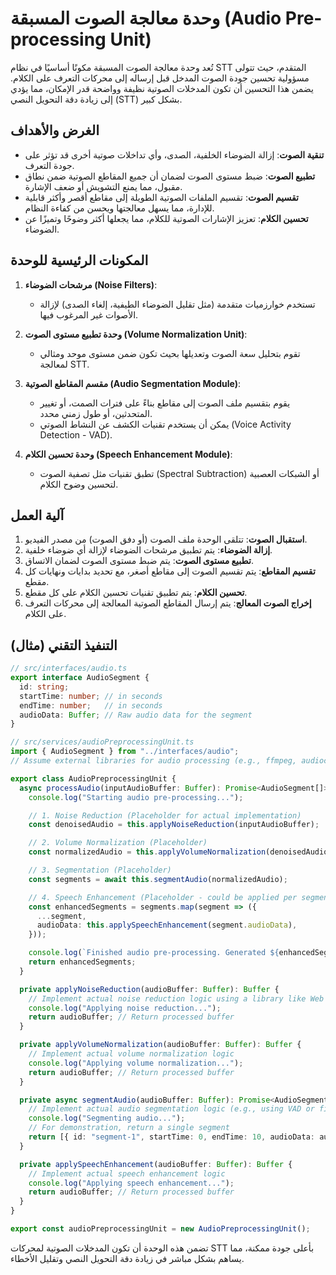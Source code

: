 # وحدة معالجة الصوت المسبقة (Audio Pre-processing Unit)

تُعد وحدة معالجة الصوت المسبقة مكونًا أساسيًا في نظام STT المتقدم، حيث تتولى مسؤولية تحسين جودة الصوت المدخل قبل إرساله إلى محركات التعرف على الكلام. يضمن هذا التحسين أن تكون المدخلات الصوتية نظيفة وواضحة قدر الإمكان، مما يؤدي إلى زيادة دقة التحويل النصي (STT) بشكل كبير.

## الغرض والأهداف

*   **تنقية الصوت**: إزالة الضوضاء الخلفية، الصدى، وأي تداخلات صوتية أخرى قد تؤثر على جودة التعرف.
*   **تطبيع الصوت**: ضبط مستوى الصوت لضمان أن جميع المقاطع الصوتية ضمن نطاق مقبول، مما يمنع التشويش أو ضعف الإشارة.
*   **تقسيم الصوت**: تقسيم الملفات الصوتية الطويلة إلى مقاطع أقصر وأكثر قابلية للإدارة، مما يسهل معالجتها ويحسن من كفاءة النظام.
*   **تحسين الكلام**: تعزيز الإشارات الصوتية للكلام، مما يجعلها أكثر وضوحًا وتميزًا عن الضوضاء.

## المكونات الرئيسية للوحدة

1.  **مرشحات الضوضاء (Noise Filters)**:
    *   تستخدم خوارزميات متقدمة (مثل تقليل الضوضاء الطيفية، إلغاء الصدى) لإزالة الأصوات غير المرغوب فيها.

2.  **وحدة تطبيع مستوى الصوت (Volume Normalization Unit)**:
    *   تقوم بتحليل سعة الصوت وتعديلها بحيث تكون ضمن مستوى موحد ومثالي لمعالجة STT.

3.  **مقسم المقاطع الصوتية (Audio Segmentation Module)**:
    *   يقوم بتقسيم ملف الصوت إلى مقاطع بناءً على فترات الصمت، أو تغيير المتحدثين، أو طول زمني محدد.
    *   يمكن أن يستخدم تقنيات الكشف عن النشاط الصوتي (Voice Activity Detection - VAD).

4.  **وحدة تحسين الكلام (Speech Enhancement Module)**:
    *   تطبق تقنيات مثل تصفية الصوت (Spectral Subtraction) أو الشبكات العصبية لتحسين وضوح الكلام.

## آلية العمل

1.  **استقبال الصوت**: تتلقى الوحدة ملف الصوت (أو دفق الصوت) من مصدر الفيديو.
2.  **إزالة الضوضاء**: يتم تطبيق مرشحات الضوضاء لإزالة أي ضوضاء خلفية.
3.  **تطبيع مستوى الصوت**: يتم ضبط مستوى الصوت لضمان الاتساق.
4.  **تقسيم المقاطع**: يتم تقسيم الصوت إلى مقاطع أصغر، مع تحديد بدايات ونهايات كل مقطع.
5.  **تحسين الكلام**: يتم تطبيق تقنيات تحسين الكلام على كل مقطع.
6.  **إخراج الصوت المعالج**: يتم إرسال المقاطع الصوتية المعالجة إلى محركات التعرف على الكلام.

## التنفيذ التقني (مثال)

```typescript
// src/interfaces/audio.ts
export interface AudioSegment {
  id: string;
  startTime: number; // in seconds
  endTime: number;   // in seconds
  audioData: Buffer; // Raw audio data for the segment
}

// src/services/audioPreprocessingUnit.ts
import { AudioSegment } from "../interfaces/audio";
// Assume external libraries for audio processing (e.g., ffmpeg, audiocraft)

export class AudioPreprocessingUnit {
  async processAudio(inputAudioBuffer: Buffer): Promise<AudioSegment[]> {
    console.log("Starting audio pre-processing...");

    // 1. Noise Reduction (Placeholder for actual implementation)
    const denoisedAudio = this.applyNoiseReduction(inputAudioBuffer);

    // 2. Volume Normalization (Placeholder)
    const normalizedAudio = this.applyVolumeNormalization(denoisedAudio);

    // 3. Segmentation (Placeholder)
    const segments = await this.segmentAudio(normalizedAudio);

    // 4. Speech Enhancement (Placeholder - could be applied per segment)
    const enhancedSegments = segments.map(segment => ({
      ...segment,
      audioData: this.applySpeechEnhancement(segment.audioData),
    }));

    console.log(`Finished audio pre-processing. Generated ${enhancedSegments.length} segments.`);
    return enhancedSegments;
  }

  private applyNoiseReduction(audioBuffer: Buffer): Buffer {
    // Implement actual noise reduction logic using a library like Web Audio API or a backend library
    console.log("Applying noise reduction...");
    return audioBuffer; // Return processed buffer
  }

  private applyVolumeNormalization(audioBuffer: Buffer): Buffer {
    // Implement actual volume normalization logic
    console.log("Applying volume normalization...");
    return audioBuffer; // Return processed buffer
  }

  private async segmentAudio(audioBuffer: Buffer): Promise<AudioSegment[]> {
    // Implement actual audio segmentation logic (e.g., using VAD or fixed-length chunks)
    console.log("Segmenting audio...");
    // For demonstration, return a single segment
    return [{ id: "segment-1", startTime: 0, endTime: 10, audioData: audioBuffer }];
  }

  private applySpeechEnhancement(audioBuffer: Buffer): Buffer {
    // Implement actual speech enhancement logic
    console.log("Applying speech enhancement...");
    return audioBuffer; // Return processed buffer
  }
}

export const audioPreprocessingUnit = new AudioPreprocessingUnit();
```

تضمن هذه الوحدة أن تكون المدخلات الصوتية لمحركات STT بأعلى جودة ممكنة، مما يساهم بشكل مباشر في زيادة دقة التحويل النصي وتقليل الأخطاء.

